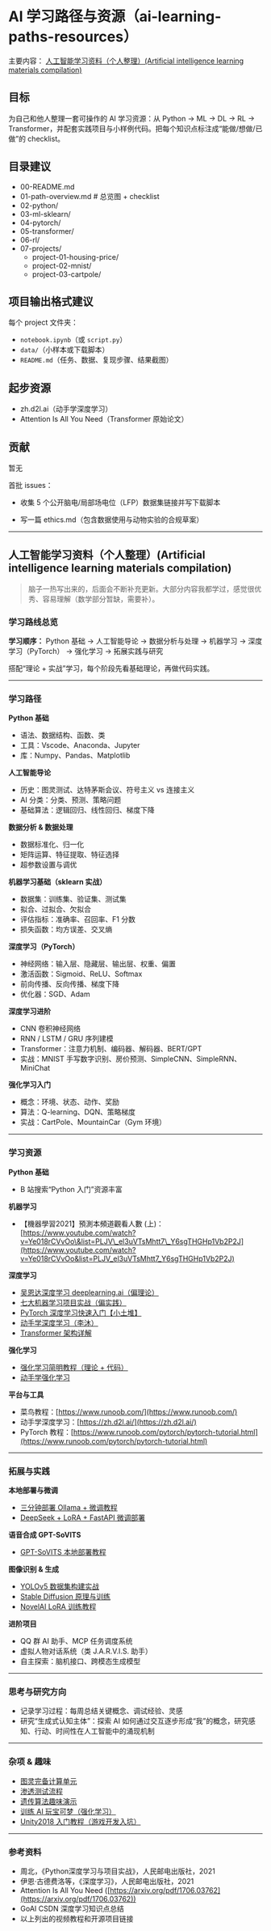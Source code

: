 # AI 学习路径与资源（ai-learning-paths-resources）

主要内容：
[人工智能学习资料（个人整理）(Artificial intelligence learning materials compilation)](./roadmap.md)

## 目标
为自己和他人整理一套可操作的 AI 学习资源：从 Python → ML → DL → RL → Transformer，并配套实践项目与小样例代码。把每个知识点标注成“能做/想做/已做”的 checklist。

## 目录建议
- 00-README.md
- 01-path-overview.md  # 总览图 + checklist
- 02-python/
- 03-ml-sklearn/
- 04-pytorch/
- 05-transformer/
- 06-rl/
- 07-projects/
  - project-01-housing-price/
  - project-02-mnist/
  - project-03-cartpole/

## 项目输出格式建议
每个 project 文件夹：
- `notebook.ipynb`（或 `script.py`）
- `data/`（小样本或下载脚本）
- `README.md`（任务、数据、复现步骤、结果截图）

## 起步资源
- zh.d2l.ai（动手学深度学习）
- Attention Is All You Need（Transformer 原始论文）

## 贡献
暂无


首批 issues：

- 收集 5 个公开脑电/局部场电位（LFP）数据集链接并写下载脚本

- 写一篇 ethics.md（包含数据使用与动物实验的合规草案）

---

## 人工智能学习资料（个人整理）(Artificial intelligence learning materials compilation)

> 脑子一热写出来的，后面会不断补充更新。大部分内容我都学过，感觉很优秀、容易理解（数学部分暂缺，需要补）。

### 学习路线总览

**学习顺序：** Python 基础 → 人工智能导论 → 数据分析与处理 → 机器学习 → 深度学习（PyTorch） → 强化学习 → 拓展实践与研究

搭配“理论 + 实战”学习，每个阶段先看基础理论，再做代码实践。

---

### 学习路径

**Python 基础**

* 语法、数据结构、函数、类
* 工具：Vscode、Anaconda、Jupyter
* 库：Numpy、Pandas、Matplotlib

**人工智能导论**

* 历史：图灵测试、达特茅斯会议、符号主义 vs 连接主义
* AI 分类：分类、预测、策略问题
* 基础算法：逻辑回归、线性回归、梯度下降

**数据分析 & 数据处理**

* 数据标准化、归一化
* 矩阵运算、特征提取、特征选择
* 超参数设置与调优

**机器学习基础（sklearn 实战）**

* 数据集：训练集、验证集、测试集
* 拟合、过拟合、欠拟合
* 评估指标：准确率、召回率、F1 分数
* 损失函数：均方误差、交叉熵

**深度学习（PyTorch）**

* 神经网络：输入层、隐藏层、输出层、权重、偏置
* 激活函数：Sigmoid、ReLU、Softmax
* 前向传播、反向传播、梯度下降
* 优化器：SGD、Adam

**深度学习进阶**

* CNN 卷积神经网络
* RNN / LSTM / GRU 序列建模
* Transformer：注意力机制、编码器、解码器、BERT/GPT
* 实战：MNIST 手写数字识别、房价预测、SimpleCNN、SimpleRNN、MiniChat

**强化学习入门**

* 概念：环境、状态、动作、奖励
* 算法：Q-learning、DQN、策略梯度
* 实战：CartPole、MountainCar（Gym 环境）

---

### 学习资源

**Python 基础**

* B 站搜索“Python 入门”资源丰富

**机器学习**

* 【機器學習2021】預測本頻道觀看人數 (上)：[https://www.youtube.com/watch?v=Ye018rCVvOo\&list=PLJV\_el3uVTsMhtt7\_Y6sgTHGHp1Vb2P2J](https://www.youtube.com/watch?v=Ye018rCVvOo&list=PLJV_el3uVTsMhtt7_Y6sgTHGHp1Vb2P2J)

**深度学习**

* [吴恩达深度学习 deeplearning.ai（偏理论）](https://www.bilibili.com/video/BV1FT4y1E74V)
* [七大机器学习项目实战（偏实践）](https://www.bilibili.com/video/BV1dM4m1y7KY)
* [PyTorch 深度学习快速入门【小土堆】](https://www.bilibili.com/video/BV1hE411t7RN)
* [动手学深度学习（李沐）](https://www.bilibili.com/video/BV1fsmyYnEfw)
* [Transformer 架构详解](https://www.bilibili.com/video/BV1xoJwzDESD)

**强化学习**

* [强化学习简明教程（理论 + 代码）](https://www.bilibili.com/video/BV1Ge4y1i7L6)
* [动手学强化学习](https://hrl.boyuai.com)

**平台与工具**

* 菜鸟教程：[https://www.runoob.com/](https://www.runoob.com/)
* 动手学深度学习：[https://zh.d2l.ai/](https://zh.d2l.ai/)
* PyTorch 教程：[https://www.runoob.com/pytorch/pytorch-tutorial.html](https://www.runoob.com/pytorch/pytorch-tutorial.html)

---

### 拓展与实践

**本地部署与微调**

* [三分钟部署 Ollama + 微调教程](https://www.bilibili.com/video/BV13e1jY9EmZ)
* [DeepSeek + LoRA + FastAPI 微调部署](https://www.bilibili.com/video/BV1R6P7eVEtd)

**语音合成 GPT-SoVITS**

* [GPT-SoVITS 本地部署教程](https://www.bilibili.com/video/BV116421M7pU)

**图像识别 & 生成**

* [YOLOv5 数据集构建实战](https://www.bilibili.com/video/BV18g4y1t7r2)
* [Stable Diffusion 原理与训练](https://www.bilibili.com/video/BV1x8411m76H)
* [NovelAI LoRA 训练教程](https://www.bilibili.com/video/BV1rhpFzrEHZ)

**进阶项目**

* QQ 群 AI 助手、MCP 任务调度系统
* 虚拟人物对话系统（类 J.A.R.V.I.S. 助手）
* 自主探索：脑机接口、跨模态生成模型

---

### 思考与研究方向

* 记录学习过程：每周总结关键概念、调试经验、灵感
* 研究“生成式认知主体”：探索 AI 如何通过交互逐步形成“我”的概念，研究感知、行动、时间性在人工智能中的涌现机制

---

### 杂项 & 趣味

* [图灵完备计算单元](https://www.bilibili.com/video/BV1eM4y1m7Mx)
* [渗透测试流程](https://www.bilibili.com/video/BV1Y3cceEEoh)
* [遗传算法趣味演示](https://www.bilibili.com/video/BV1dN4y1578u)
* [训练 AI 玩宝可梦（强化学习）](https://www.youtube.com/watch?v=DcYLT37ImBY)
* [Unity2018 入门教程（游戏开发入坑）](https://www.youtube.com/watch?v=99FwnTyyDJg)

---

### 参考资料

* 周北，《Python深度学习与项目实战》，人民邮电出版社，2021
* 伊恩·古德费洛等，《深度学习》，人民邮电出版社，2021
* Attention Is All You Need ([https://arxiv.org/pdf/1706.03762](https://arxiv.org/pdf/1706.03762))
* GoAI CSDN 深度学习知识点总结
* 以上列出的视频教程和开源项目链接
